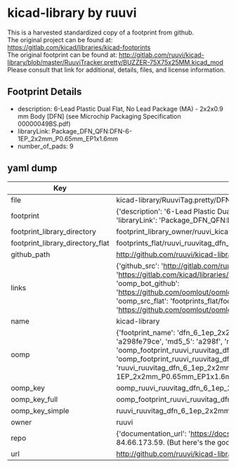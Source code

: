 # kicad-library by ruuvi  
This is a harvested standardized copy of a footprint from github.  
The original project can be found at:  
https://gitlab.com/kicad/libraries/kicad-footprints  
The original footprint can be found at:
http://gitlab.com/ruuvi/kicad-library/blob/master/RuuviTracker.pretty/BUZZER-75X75x25MM.kicad_mod
Please consult that link for additional, details, files, and license information.  
## Footprint Details
* description: 6-Lead Plastic Dual Flat, No Lead Package (MA) - 2x2x0.9 mm Body [DFN] (see Microchip Packaging Specification 00000049BS.pdf)  
* libraryLink: Package_DFN_QFN:DFN-6-1EP_2x2mm_P0.65mm_EP1x1.6mm  
* number_of_pads: 9  
## yaml dump  
| Key | Value |  
| --- | --- |  
| file | kicad-library/RuuviTag.pretty/DFN-6-1EP_2x2mm_P0.65mm_EP1x1.6mm.kicad_mod |  
| footprint | {'description': '6-Lead Plastic Dual Flat, No Lead Package (MA) - 2x2x0.9 mm Body [DFN] (see Microchip Packaging Specification 00000049BS.pdf)', 'libraryLink': 'Package_DFN_QFN:DFN-6-1EP_2x2mm_P0.65mm_EP1x1.6mm', 'number_of_pads': 9} |  
| footprint_library_directory | footprint_library_owner/ruuvi_kicad-library |  
| footprint_library_directory_flat | footprints_flat/ruuvi_ruuvitag_dfn_6_1ep_2x2mm_p0_65mm_ep1x1_6mm/working |  
| github_path | http://github.com/ruuvi/kicad-library/blob/master/RuuviTag.pretty/DFN-6-1EP_2x2mm_P0.65mm_EP1x1.6mm.kicad_mod |  
| links | {'github_src': 'http://gitlab.com/ruuvi/kicad-library/blob/master/RuuviTracker.pretty/BUZZER-75X75x25MM.kicad_mod', 'github_src_repo': 'https://gitlab.com/kicad/libraries/kicad-footprints', 'oomp_bot': 'footprints/ruuvi_ruuvitag_dfn_6_1ep_2x2mm_p0_65mm_ep1x1_6mm/working', 'oomp_bot_github': 'https://github.com/oomlout/oomlout_oomp_footprint_bot/tree/main/footprints/ruuvi_ruuvitag_dfn_6_1ep_2x2mm_p0_65mm_ep1x1_6mm/working', 'oomp_src_flat': 'footprints_flat/footprints_flat/ruuvi_ruuvitag_dfn_6_1ep_2x2mm_p0_65mm_ep1x1_6mm/working', 'oomp_src_flat_github': 'https://github.com/oomlout/oomlout_oomp_footprint_src/tree/main/footprints_flat/ruuvi_ruuvitag_dfn_6_1ep_2x2mm_p0_65mm_ep1x1_6mm/working'} |  
| name | kicad-library |  
| oomp | {'footprint_name': 'dfn_6_1ep_2x2mm_p0_65mm_ep1x1_6mm', 'library_name': 'ruuvitag', 'md5': 'a298fe79ce806fb7726cd2b54c0c1712', 'md5_10': 'a298fe79ce', 'md5_5': 'a298f', 'md5_6': 'a298fe', 'oomp_key': 'oomp_ruuvi_ruuvitag_dfn_6_1ep_2x2mm_p0_65mm_ep1x1_6mm', 'oomp_key_extra': 'oomp_footprint_ruuvi_ruuvitag_dfn_6_1ep_2x2mm_p0_65mm_ep1x1_6mm', 'oomp_key_full': 'oomp_footprint_ruuvi_ruuvitag_dfn_6_1ep_2x2mm_p0_65mm_ep1x1_6mm_a298fe', 'oomp_key_simple': 'ruuvi_ruuvitag_dfn_6_1ep_2x2mm_p0_65mm_ep1x1_6mm', 'original_filename': 'kicad-library/RuuviTag.pretty/DFN-6-1EP_2x2mm_P0.65mm_EP1x1.6mm.kicad_mod', 'owner_name': 'ruuvi'} |  
| oomp_key | oomp_ruuvi_ruuvitag_dfn_6_1ep_2x2mm_p0_65mm_ep1x1_6mm |  
| oomp_key_full | oomp_footprint_ruuvi_ruuvitag_dfn_6_1ep_2x2mm_p0_65mm_ep1x1_6mm |  
| oomp_key_simple | ruuvi_ruuvitag_dfn_6_1ep_2x2mm_p0_65mm_ep1x1_6mm |  
| owner | ruuvi |  
| repo | {'documentation_url': 'https://docs.github.com/rest/overview/resources-in-the-rest-api#rate-limiting', 'message': "API rate limit exceeded for 84.66.173.59. (But here's the good news: Authenticated requests get a higher rate limit. Check out the documentation for more details.)"} |  
| url | http://github.com/ruuvi/kicad-library |  

